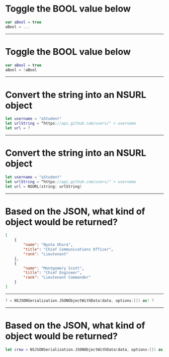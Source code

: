 # Toggle the BOOL value below

```swift
var aBool = true
aBool = ...
```

---

# Toggle the BOOL value below

```swift
var aBool = true
aBool = !aBool
```

---

# Convert the string into an NSURL object

```swift
let username = "aStudent"
let urlString = “https://api.github.com/users/" + username
let url = ?
```

---

# Convert the string into an NSURL object

```swift
let username = "aStudent"
let urlString = “https://api.github.com/users/" + username
let url = NSURL(string: urlString)
```

---

# Based on the JSON, what kind of object would be returned?

```json
[
    {
        "name": "Nyota Uhura",
        "title": "Chief Communications Officer",
        "rank": "Lieutenant"
    },
    {
        "name": "Montgomery Scott",
        "title": "Chief Engineer",
        "rank": "Lieutenant Commander"
    }
]
```

---

```swift
? = NSJSONSerialization.JSONObjectWithData(data, options:[]) as! ?
```

---

# Based on the JSON, what kind of object would be returned?

```swift
let crew = NSJSONSerialization.JSONObjectWithData(data, options:[]) as! NSArray
```
